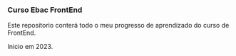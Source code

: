 ### Curso Ebac FrontEnd

Este repositorio conterá todo o meu progresso de aprendizado do curso de FrontEnd.

Inicio em 2023.